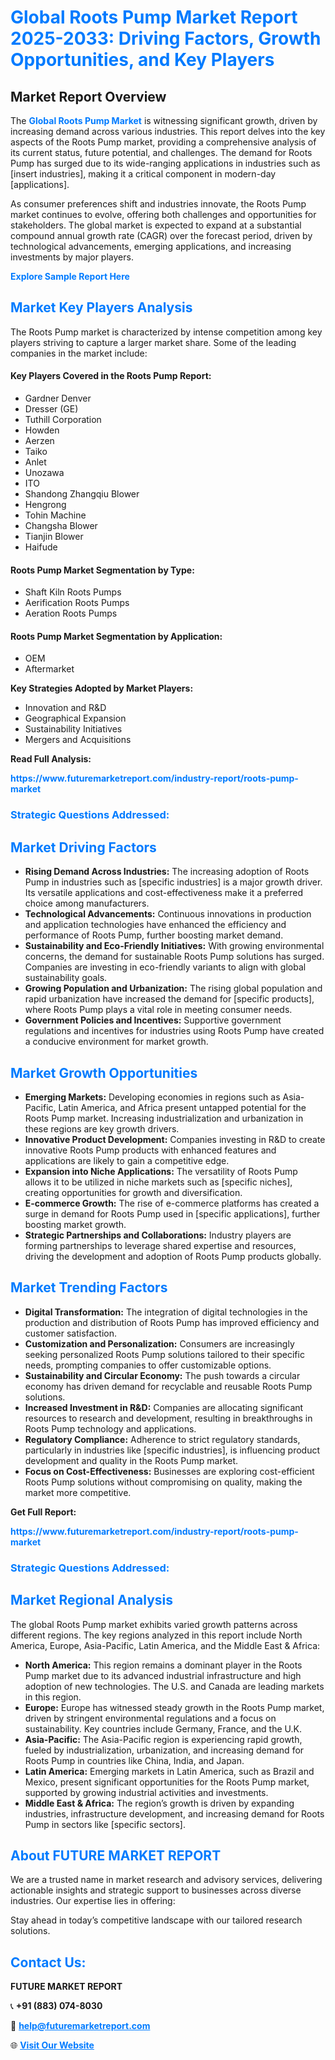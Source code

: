 <h1 style="color: #007BFF;">Global Roots Pump Market Report 2025-2033: Driving Factors, Growth Opportunities, and Key Players</h1>

<section id="overview">
<h2>Market Report Overview</h2>
<p>The <a href="https://www.futuremarketreport.com/industry-report/roots-pump-market" style="color: #007BFF; text-decoration: none;"><strong>Global Roots Pump Market</strong></a> is witnessing significant growth, driven by increasing demand across various industries. This report delves into the key aspects of the Roots Pump market, providing a comprehensive analysis of its current status, future potential, and challenges. The demand for Roots Pump has surged due to its wide-ranging applications in industries such as [insert industries], making it a critical component in modern-day [applications].</p>
<p>As consumer preferences shift and industries innovate, the Roots Pump market continues to evolve, offering both challenges and opportunities for stakeholders. The global market is expected to expand at a substantial compound annual growth rate (CAGR) over the forecast period, driven by technological advancements, emerging applications, and increasing investments by major players.</p>
</section>

<section id="overview">
<p><a href="https://www.futuremarketreport.com/request-sample/reportId=104942" style="color: #007BFF; text-decoration: none;"><strong>Explore Sample Report Here</strong></a></p>
</section>

<section id="key-players">
<h2 style="color: #007BFF;">Market Key Players Analysis</h2>
<p>The Roots Pump market is characterized by intense competition among key players striving to capture a larger market share. Some of the leading companies in the market include:</p>
<h4>Key Players Covered in the Roots Pump Report:</h4>
<ul><li>Gardner Denver</li><li>Dresser (GE)</li><li>Tuthill Corporation</li><li>Howden</li><li>Aerzen</li><li>Taiko</li><li>Anlet</li><li>Unozawa</li><li>ITO</li><li>Shandong Zhangqiu Blower</li><li>Hengrong</li><li>Tohin Machine</li><li>Changsha Blower</li><li>Tianjin Blower</li><li>Haifude</li></ul>
<h4>Roots Pump Market Segmentation by Type:</h4>
<ul><li>Shaft Kiln Roots Pumps</li><li>Aerification Roots Pumps</li><li>Aeration Roots Pumps</li></ul>

<h4>Roots Pump Market Segmentation by Application:</h4>
<ul><li>OEM</li><li>Aftermarket</li></ul>
<p><strong>Key Strategies Adopted by Market Players:</strong></p>
<ul>
<li>Innovation and R&D</li>
<li>Geographical Expansion</li>
<li>Sustainability Initiatives</li>
<li>Mergers and Acquisitions</li>
</ul>
</section>

<section>
<p><strong>Read Full Analysis: </strong></p><a href="https://www.futuremarketreport.com/industry-report/roots-pump-market" style="color: #007BFF; text-decoration: none;"><strong>https://www.futuremarketreport.com/industry-report/roots-pump-market</strong></a>
<h3 style="color: #007BFF;">Strategic Questions Addressed:</h3>
</section>

<section id="driving-factors">
<h2 style="color: #007BFF;">Market Driving Factors</h2>
<ul>
<li><strong>Rising Demand Across Industries:</strong> The increasing adoption of Roots Pump in industries such as [specific industries] is a major growth driver. Its versatile applications and cost-effectiveness make it a preferred choice among manufacturers.</li>
<li><strong>Technological Advancements:</strong> Continuous innovations in production and application technologies have enhanced the efficiency and performance of Roots Pump, further boosting market demand.</li>
<li><strong>Sustainability and Eco-Friendly Initiatives:</strong> With growing environmental concerns, the demand for sustainable Roots Pump solutions has surged. Companies are investing in eco-friendly variants to align with global sustainability goals.</li>
<li><strong>Growing Population and Urbanization:</strong> The rising global population and rapid urbanization have increased the demand for [specific products], where Roots Pump plays a vital role in meeting consumer needs.</li>
<li><strong>Government Policies and Incentives:</strong> Supportive government regulations and incentives for industries using Roots Pump have created a conducive environment for market growth.</li>
</ul>
</section>

<section id="growth-opportunities">
<h2 style="color: #007BFF;">Market Growth Opportunities</h2>
<ul>
<li><strong>Emerging Markets:</strong> Developing economies in regions such as Asia-Pacific, Latin America, and Africa present untapped potential for the Roots Pump market. Increasing industrialization and urbanization in these regions are key growth drivers.</li>
<li><strong>Innovative Product Development:</strong> Companies investing in R&D to create innovative Roots Pump products with enhanced features and applications are likely to gain a competitive edge.</li>
<li><strong>Expansion into Niche Applications:</strong> The versatility of Roots Pump allows it to be utilized in niche markets such as [specific niches], creating opportunities for growth and diversification.</li>
<li><strong>E-commerce Growth:</strong> The rise of e-commerce platforms has created a surge in demand for Roots Pump used in [specific applications], further boosting market growth.</li>
<li><strong>Strategic Partnerships and Collaborations:</strong> Industry players are forming partnerships to leverage shared expertise and resources, driving the development and adoption of Roots Pump products globally.</li>
</ul>
</section>

<section id="trending-factors">
<h2 style="color: #007BFF;">Market Trending Factors</h2>
<ul>
<li><strong>Digital Transformation:</strong> The integration of digital technologies in the production and distribution of Roots Pump has improved efficiency and customer satisfaction.</li>
<li><strong>Customization and Personalization:</strong> Consumers are increasingly seeking personalized Roots Pump solutions tailored to their specific needs, prompting companies to offer customizable options.</li>
<li><strong>Sustainability and Circular Economy:</strong> The push towards a circular economy has driven demand for recyclable and reusable Roots Pump solutions.</li>
<li><strong>Increased Investment in R&D:</strong> Companies are allocating significant resources to research and development, resulting in breakthroughs in Roots Pump technology and applications.</li>
<li><strong>Regulatory Compliance:</strong> Adherence to strict regulatory standards, particularly in industries like [specific industries], is influencing product development and quality in the Roots Pump market.</li>
<li><strong>Focus on Cost-Effectiveness:</strong> Businesses are exploring cost-efficient Roots Pump solutions without compromising on quality, making the market more competitive.</li>
</ul>
</section>

<section>
<p><strong>Get Full Report: </strong></p><a href="https://www.futuremarketreport.com/industry-report/roots-pump-market" style="color: #007BFF; text-decoration: none;"><strong>https://www.futuremarketreport.com/industry-report/roots-pump-market</strong></a>
<h3 style="color: #007BFF;">Strategic Questions Addressed:</h3>
</section>


<section id="regional-analysis">
<h2 style="color: #007BFF;">Market Regional Analysis</h2>
<p>The global Roots Pump market exhibits varied growth patterns across different regions. The key regions analyzed in this report include North America, Europe, Asia-Pacific, Latin America, and the Middle East & Africa:</p>
<ul>
<li><strong>North America:</strong> This region remains a dominant player in the Roots Pump market due to its advanced industrial infrastructure and high adoption of new technologies. The U.S. and Canada are leading markets in this region.</li>
<li><strong>Europe:</strong> Europe has witnessed steady growth in the Roots Pump market, driven by stringent environmental regulations and a focus on sustainability. Key countries include Germany, France, and the U.K.</li>
<li><strong>Asia-Pacific:</strong> The Asia-Pacific region is experiencing rapid growth, fueled by industrialization, urbanization, and increasing demand for Roots Pump in countries like China, India, and Japan.</li>
<li><strong>Latin America:</strong> Emerging markets in Latin America, such as Brazil and Mexico, present significant opportunities for the Roots Pump market, supported by growing industrial activities and investments.</li>
<li><strong>Middle East & Africa:</strong> The region’s growth is driven by expanding industries, infrastructure development, and increasing demand for Roots Pump in sectors like [specific sectors].</li>
</ul>
</section>

<footer>
<h2 style="color: #007BFF;">About FUTURE MARKET REPORT</h2>
<p>We are a trusted name in market research and advisory services, delivering actionable insights and strategic support to businesses across diverse industries. Our expertise lies in offering:</p>

<p>Stay ahead in today’s competitive landscape with our tailored research solutions.</p>

<h2 style="color: #007BFF;">Contact Us:</h2>
<p><strong>FUTURE MARKET REPORT</strong></p>
<p>📞 <strong>+91 (883) 074-8030</strong></p>
<p>📧 <strong><a href="mailto:help@futuremarketreport.com" style="color: #007BFF;">help@futuremarketreport.com</a></strong></p>
<p>🌐 <strong><a href="https://www.futuremarketreport.com/" style="color: #007BFF;">Visit Our Website</a></strong></p>
</footer>